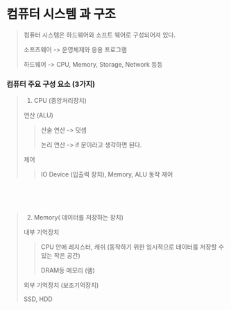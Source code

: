 #  컴퓨터 시스템 과 구조

 > 컴퓨터 시스템은 하드웨어와 소프트 웨어로 구성되어져 있다.
 > 
 >  소프츠웨어 -> 운영체제와 응용 프로그램
 >  
 >  하드웨어 -> CPU, Memory, Storage, Network 등등 


### 컴퓨터 주요 구성 요소 (3가지)

> 1. CPU (중앙처리장치) 
> 
> 연산 (ALU)
> >
> > 산술 연산 -> 덧셈
> > 
> > 논리 연산  -> if 문이라고 생각하면 된다.
> 
> 제어 
> >
> > IO Device (입출력 장치), Memory, ALU 동작 제어

<br>
<br>
<br>

> 2. Memory( 데이터를 저장하는 장치)
> 
> 내부 기억장치 
> >
> > CPU 안에 레지스터, 캐쉬  (동작하기 위한 임시적으로 데이터를 저장할 수 있는 작은 공간)
> > 
> > DRAM등 메모리 (램)
> 
> 외부 기억장치 (보조기억장치)
> >
>  SSD, HDD
